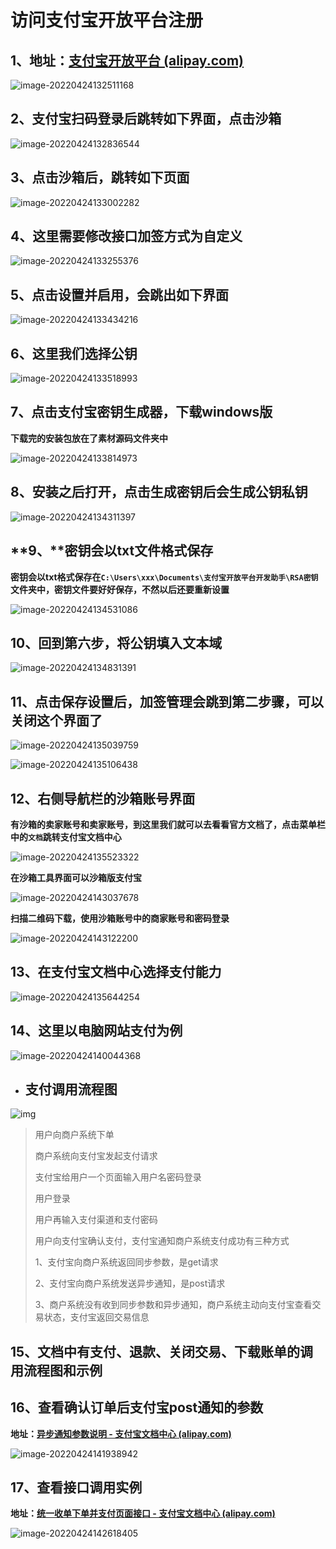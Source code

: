 # 访问支付宝开放平台注册

## **1、地址：[支付宝开放平台 (alipay.com)](https://open.alipay.com/platform/home.htm)**

![image-20220424132511168](01.png)

## **2、支付宝扫码登录后跳转如下界面，点击沙箱**

![image-20220424132836544](02.png)

## **3、点击沙箱后，跳转如下页面**

![image-20220424133002282](03.png)

## **4、这里需要修改接口加签方式为自定义**

![image-20220424133255376](04.png)

## **5、点击设置并启用，会跳出如下界面**

![image-20220424133434216](05.png)

## **6、这里我们选择公钥**

![image-20220424133518993](06.png)

## **7、点击支付宝密钥生成器，下载windows版**

**下载完的安装包放在了素材源码文件夹中**

![image-20220424133814973](07.png)

## **8、安装之后打开，点击生成密钥后会生成公钥私钥**

![image-20220424134311397](08.png)

## **9、**密钥会以txt文件格式保存

**密钥会以txt格式保存在`C:\Users\xxx\Documents\支付宝开放平台开发助手\RSA密钥`文件夹中，密钥文件要好好保存，不然以后还要重新设置**

![image-20220424134531086](09.png)

## **10、回到第六步，将公钥填入文本域**

![image-20220424134831391](10.png)

## **11、点击保存设置后，加签管理会跳到第二步骤，可以关闭这个界面了**

![image-20220424135039759](11.png)

![image-20220424135106438](12.png)

## **12、右侧导航栏的沙箱账号界面**

**有沙箱的卖家账号和卖家账号，到这里我们就可以去看看官方文档了，点击菜单栏中的`文档`跳转支付宝文档中心**

![image-20220424135523322](13.png)

**在沙箱工具界面可以沙箱版支付宝**

![image-20220424143037678](19.png)

**扫描二维码下载，使用沙箱账号中的商家账号和密码登录**

![image-20220424143122200](20.png)

## **13、在支付宝文档中心选择支付能力**

![image-20220424135644254](14.png)

## **14、这里以电脑网站支付为例**

![image-20220424140044368](15.png)

- ## **支付调用流程图**

![img](16.png)

> 用户向商户系统下单
>
> 商户系统向支付宝发起支付请求
>
> 支付宝给用户一个页面输入用户名密码登录
>
> 用户登录
>
> 用户再输入支付渠道和支付密码
>
> 用户向支付宝确认支付，支付宝通知商户系统支付成功有三种方式
>
> 1、支付宝向商户系统返回同步参数，是get请求
>
> 2、支付宝向商户系统发送异步通知，是post请求
>
> 3、商户系统没有收到同步参数和异步通知，商户系统主动向支付宝查看交易状态，支付宝返回交易信息

## **15、文档中有支付、退款、关闭交易、下载账单的调用流程图和示例**

## **16、查看确认订单后支付宝post通知的参数**

**地址：[异步通知参数说明 - 支付宝文档中心 (alipay.com)](https://opendocs.alipay.com/open/270/105902)**

![image-20220424141938942](17.png)

## 17、查看接口调用实例

**地址：[统一收单下单并支付页面接口 - 支付宝文档中心 (alipay.com)](https://opendocs.alipay.com/open/028r8t?scene=22)**

![image-20220424142618405](18.png)

